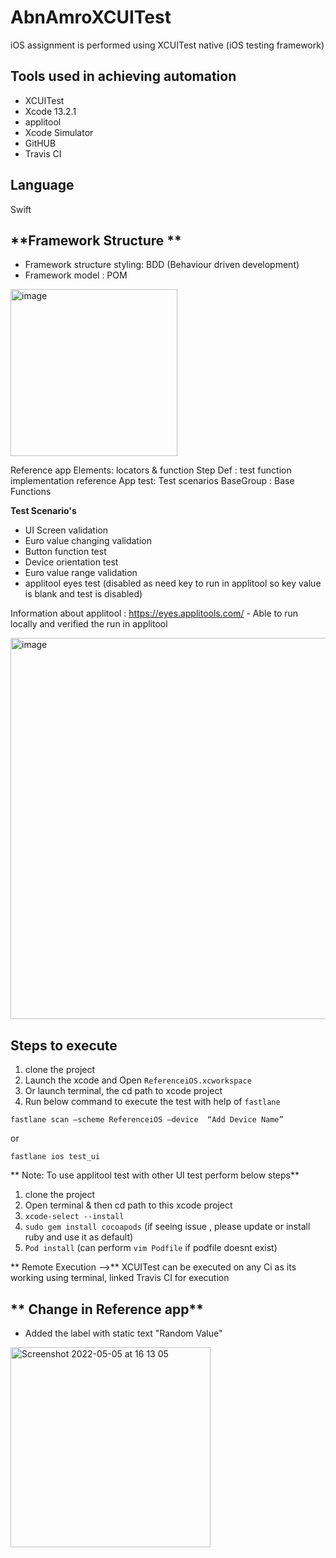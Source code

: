 # AbnAmroXCUITest
iOS assignment is performed using XCUITest native (iOS testing framework)

**Tools used in achieving automation**
--
* XCUITest
* Xcode 13.2.1
* applitool
* Xcode Simulator
* GitHUB
* Travis CI

**Language**
--
Swift 


**Framework Structure **
--
* Framework structure styling: BDD (Behaviour driven development)
* Framework model : POM 

<img width="267" alt="image" src="https://user-images.githubusercontent.com/59482260/166935328-bb5af292-cb22-4aff-9534-9e3c6d2b7d3c.png">

Reference app Elements: locators & function
Step Def : test function implementation
reference App test: Test scenarios
BaseGroup : Base Functions

**Test Scenario's**

* UI Screen validation
* Euro value changing validation
* Button function test
* Device orientation test
* Euro value range validation
* applitool eyes test (disabled as need key to run in applitool so key value is blank and test is disabled)

Information about applitool :  https://eyes.applitools.com/ - Able to run locally and verified the run in applitool

<img width="610" alt="image" src="https://user-images.githubusercontent.com/59482260/166937729-12ae2048-b3c5-48e9-92b3-e1d6ed8ca88e.png">

**Steps to execute**
--
1. clone the project
2. Launch the xcode and Open `ReferenceiOS.xcworkspace`
3. Or launch terminal, the cd path to xcode project
4. Run below command to execute the test with help of `fastlane`

`fastlane scan —scheme ReferenceiOS —device  “Add Device Name”`
  
  or 
                   
`fastlane ios test_ui`
  
**  Note: To use applitool test with other UI test perform below steps**
  
  1. clone the project
  2. Open terminal & then cd path to this xcode project
  3. `xcode-select --install`
  4. `sudo gem install cocoapods` (if seeing issue , please update or install ruby and use it as default) 
  5. `Pod install` (can perform `vim Podfile` if podfile doesnt exist)
  
  
 ** Remote Execution -->** XCUITest can be executed on any Ci as its working using terminal, linked Travis CI for execution 
  
** Change in Reference app**
--

* Added the label with static text "Random Value"  

<img width="320" alt="Screenshot 2022-05-05 at 16 13 05" src="https://user-images.githubusercontent.com/59482260/166942511-72c5816a-e301-4be2-bdeb-3386f166db62.png">



